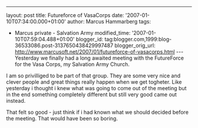 ---
layout: post
title: Futureforce of VasaCorps
date: '2007-01-10T07:34:00.000+01:00'
author: Marcus Hammarberg
tags:
  - Marcus
private - Salvation Army
modified_time: '2007-01-10T07:59:04.488+01:00'
blogger_id: tag:blogger.com,1999:blog-36533086.post-3137650438429997487
blogger_orig_url: http://www.marcusoft.net/2007/01/futureforce-of-vasacorps.html ---
Yesterday we finally had a long awaited meeting with the FutureForce for
the Vasa Corps, my Salvation Army Church.

I am so privilliged to be part of that group. They are some very nice
and clever people and great things really happen when we get togheter.
Like yesterday i thought i knew what was going to come out of the
meeting but in the end something completely different but still very
good came out instead.

That felt so good - just think if i had known what we should decided
before the meeting. That would have been so boring.
